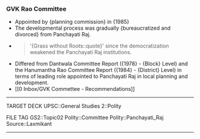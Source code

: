 ### GVK Rao Committee
* Appointed by {planning commission} in {1985}
* The developmental process was gradually {bureaucratized and divorced} from Panchayati Raj.
* >  '{Grass without Roots::quote}' since the democratization weakened the Panchayati Raj institutions.
* Differed from Dantwala Committee Report ({1978} - {Block} Level) and the Hanumantha Rao Committee Report ({1984} - {District} Level) in terms of leading role appointed to Panchayati Raj in local planning and development.
* [[0 Inbox/GVK Commettee - Recommendations]]
<!--ID: 1606267016478-->
<!--ID: 1606327412210-->



---
TARGET DECK
UPSC::General Studies 2::Polity

FILE TAG
GS2::Topic02 Polity::Committee Polity::Panchayati_Raj Source::Laxmikant

---